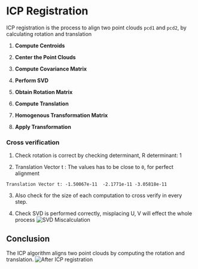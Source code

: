 # ICP Registration



ICP registration is the process to align two point clouds `pcd1` and `pcd2`, by calculating rotation and translation

1. **Compute Centroids**
   
2. **Center the Point Clouds**
   
3. **Compute Covariance Matrix** 
   
4. **Perform SVD**
5. **Obtain Rotation Matrix**
   
6. **Compute Translation**
    
7. **Homogenous Transformation Matrix**
 
8. **Apply Transformation**



### Cross verification 

1. Check rotation is correct by checking determinant, R determinant: 1

2. Translation Vector t : The values has to be close to `0`, for perfect alignment
```
Translation Vector t: -1.50067e-11  -2.1771e-11 -3.05818e-11
```
3. Also check for the size of each computation to cross verify in every step.

4. Check  SVD is performed correctly,
misplacing U, V will effect the whole process
![SVD Miscalculation](Miscalculation.png)

## Conclusion

The ICP algorithm aligns two point clouds by computing the rotation and translation.
![After ICP registration](PointCloudAlligned.png) 
